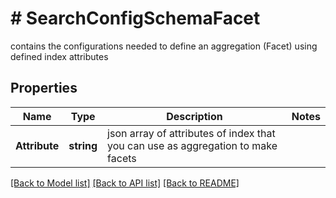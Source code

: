 # # SearchConfigSchemaFacet
contains the configurations needed to define an aggregation (Facet) using defined index attributes

## Properties 


Name | Type | Description | Notes
------------ | ------------- | ------------- | -------------
**Attribute**| **string** | json array of attributes of index that you can use as aggregation to make facets  |


[[Back to Model list]](../../README.md#models) [[Back to API list]](../../README.md#endpoints) [[Back to README]](../../README.md)

